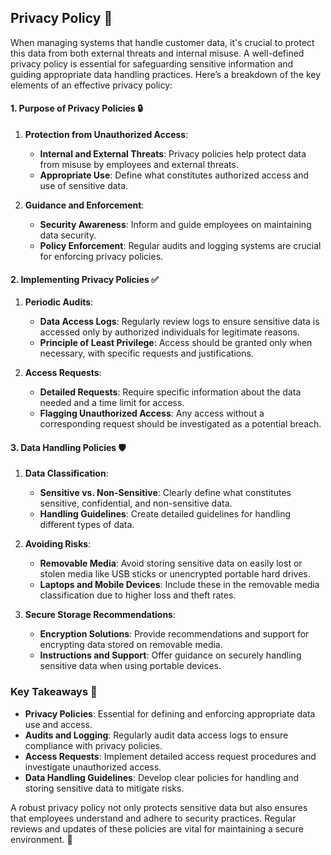 ## Privacy Policy 📜

When managing systems that handle customer data, it's crucial to protect this data from both external threats and internal misuse. A well-defined privacy policy is essential for safeguarding sensitive information and guiding appropriate data handling practices. Here’s a breakdown of the key elements of an effective privacy policy:

#### **1. Purpose of Privacy Policies 🔒**

1. **Protection from Unauthorized Access**:
   - **Internal and External Threats**: Privacy policies help protect data from misuse by employees and external threats.
   - **Appropriate Use**: Define what constitutes authorized access and use of sensitive data.

2. **Guidance and Enforcement**:
   - **Security Awareness**: Inform and guide employees on maintaining data security.
   - **Policy Enforcement**: Regular audits and logging systems are crucial for enforcing privacy policies.

#### **2. Implementing Privacy Policies ✅**

1. **Periodic Audits**:
   - **Data Access Logs**: Regularly review logs to ensure sensitive data is accessed only by authorized individuals for legitimate reasons.
   - **Principle of Least Privilege**: Access should be granted only when necessary, with specific requests and justifications.

2. **Access Requests**:
   - **Detailed Requests**: Require specific information about the data needed and a time limit for access.
   - **Flagging Unauthorized Access**: Any access without a corresponding request should be investigated as a potential breach.

#### **3. Data Handling Policies 🛡️**

1. **Data Classification**:
   - **Sensitive vs. Non-Sensitive**: Clearly define what constitutes sensitive, confidential, and non-sensitive data.
   - **Handling Guidelines**: Create detailed guidelines for handling different types of data.

2. **Avoiding Risks**:
   - **Removable Media**: Avoid storing sensitive data on easily lost or stolen media like USB sticks or unencrypted portable hard drives.
   - **Laptops and Mobile Devices**: Include these in the removable media classification due to higher loss and theft rates.

3. **Secure Storage Recommendations**:
   - **Encryption Solutions**: Provide recommendations and support for encrypting data stored on removable media.
   - **Instructions and Support**: Offer guidance on securely handling sensitive data when using portable devices.

### **Key Takeaways 🔑**

- **Privacy Policies**: Essential for defining and enforcing appropriate data use and access.
- **Audits and Logging**: Regularly audit data access logs to ensure compliance with privacy policies.
- **Access Requests**: Implement detailed access request procedures and investigate unauthorized access.
- **Data Handling Guidelines**: Develop clear policies for handling and storing sensitive data to mitigate risks.

A robust privacy policy not only protects sensitive data but also ensures that employees understand and adhere to security practices. Regular reviews and updates of these policies are vital for maintaining a secure environment. 🔐